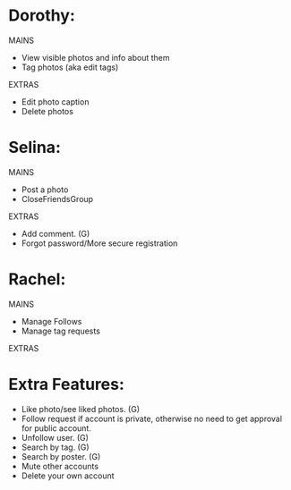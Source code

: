 # Dorothy:

MAINS
- View visible photos and info about them
- Tag photos (aka edit tags)

EXTRAS
- Edit photo caption
- Delete photos


# Selina:

MAINS
- Post a photo
- CloseFriendsGroup

EXTRAS
- Add comment. (G)
- Forgot password/More secure registration

# Rachel:

MAINS
- Manage Follows
- Manage tag requests

EXTRAS

# Extra Features:
- Like photo/see liked photos. (G)
- Follow request if account is private, otherwise no need to get approval for public account.
- Unfollow user. (G)
- Search by tag. (G)
- Search by poster. (G)
- Mute other accounts
- Delete your own account
